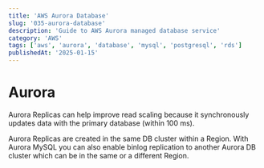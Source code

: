 ```yaml
---
title: 'AWS Aurora Database'
slug: '035-aurora-database'
description: 'Guide to AWS Aurora managed database service'
category: 'AWS'
tags: ['aws', 'aurora', 'database', 'mysql', 'postgresql', 'rds']
publishedAt: '2025-01-15'
---
```


# Aurora

Aurora Replicas can help improve read scaling because it synchronously updates data with the primary database (within 100 ms).

Aurora Replicas are created in the same DB cluster within a Region. With Aurora MySQL you can also enable binlog replication to
another Aurora DB cluster which can be in the same or a different Region.
